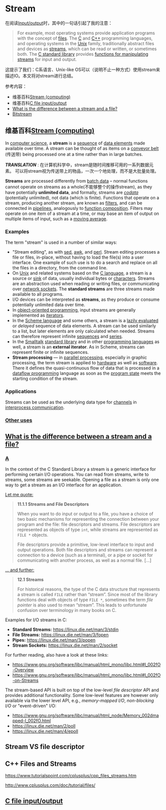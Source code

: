 # Stream

在阅读[Input/output](https://en.wikipedia.org/wiki/Input/output)时，其中的一句话引起了我的注意：

> For example, most operating systems provide application programs with the concept of [files](https://en.wikipedia.org/wiki/Computer_file). The [C](https://en.wikipedia.org/wiki/C_(programming_language)) and [C++](https://en.wikipedia.org/wiki/C%2B%2B) programming languages, and operating systems in the [Unix](https://en.wikipedia.org/wiki/Unix) family, traditionally abstract files and devices as [streams](https://en.wikipedia.org/wiki/Stream_(computing)), which can be read or written, or sometimes both. The [C standard library](https://en.wikipedia.org/wiki/C_standard_library) provides [functions for manipulating streams](https://en.wikipedia.org/wiki/C_file_input/output) for input and output.

这提示了我们：C系语言、Unix-like OS可以（说明不止一种方式）使用stream来描述IO。本文将对stream进行总结。



参考内容：

- 维基百科[Stream (computing)](https://en.wikipedia.org/wiki/Stream_(computing))
- 维基百科[C file input/output](https://en.wikipedia.org/wiki/C_file_input/output)
- [What is the difference between a stream and a file?](https://stackoverflow.com/questions/20937616/what-is-the-difference-between-a-stream-and-a-file)
- [Bitstream](https://en.wikipedia.org/wiki/Bitstream)



## 维基百科[Stream (computing)](https://en.wikipedia.org/wiki/Stream_(computing))

In [computer science](https://en.wikipedia.org/wiki/Computer_science), a **stream** is a [sequence](https://en.wikipedia.org/wiki/Sequence) of [data elements](https://en.wikipedia.org/wiki/Data_element) made available over time. A stream can be thought of as items on a [conveyor belt](https://en.wikipedia.org/wiki/Conveyor_belt) (传送带) being processed one at a time rather than in large batches.

***TRANSLATION*** : 在计算机科学中，stream是随时间推移可用的一系列数据元素。 可以将stream视为传送带上的物品，一次一个地处理，而不是大批量处理。

**Streams** are processed differently from [batch data](https://en.wikipedia.org/wiki/Batch_processing) – normal functions cannot operate on streams as a whole(不能够整个的操作stream), as they have potentially **unlimited data**, and formally, streams are [*codata*](https://en.wikipedia.org/wiki/Codata_(computer_science)) (potentially unlimited), not data (which is finite). Functions that operate on a stream, producing another stream, are known as [filters](https://en.wikipedia.org/wiki/Filter_(software)), and can be connected in [pipelines](https://en.wikipedia.org/wiki/Pipeline_(computing)), analogously to [function composition](https://en.wikipedia.org/wiki/Function_composition_(computer_science)). Filters may operate on one item of a stream at a time, or may base an item of output on multiple items of input, such as a [moving average](https://en.wikipedia.org/wiki/Moving_average).



### Examples

The term "stream" is used in a number of similar ways:

- "Stream editing", as with [sed](https://en.wikipedia.org/wiki/Sed), [awk](https://en.wikipedia.org/wiki/Awk), and [perl](https://en.wikipedia.org/wiki/Perl). Stream editing processes a file or files, in-place, without having to load the file(s) into a user interface. One example of such use is to do a search and replace on all the files in a directory, from the command line.
- On [Unix](https://en.wikipedia.org/wiki/Unix) and related systems based on the [C language](https://en.wikipedia.org/wiki/C_(programming_language)), a stream is a source or [sink](https://en.wikipedia.org/wiki/Sink_(computing)) of data, usually individual bytes or [characters](https://en.wikipedia.org/wiki/Character_(computing)). Streams are an abstraction used when reading or writing files, or communicating over [network sockets](https://en.wikipedia.org/wiki/Network_socket). The **standard streams** are three streams made available to all programs.
- I/O devices can be interpreted as **streams**, as they produce or consume potentially unlimited data over time.
- In [object-oriented programming](https://en.wikipedia.org/wiki/Object-oriented_programming), input streams are generally implemented as [iterators](https://en.wikipedia.org/wiki/Iterator).
- In the [Scheme language](https://en.wikipedia.org/wiki/Scheme_(programming_language)) and some others, a stream is a [lazily evaluated](https://en.wikipedia.org/wiki/Lazy_evaluation) or *delayed* sequence of data elements. A stream can be used similarly to a list, but later elements are only calculated when needed. Streams can therefore represent infinite [sequences](https://en.wikipedia.org/wiki/Sequence) and [series](https://en.wikipedia.org/wiki/Series_(mathematics)). 
- In the [Smalltalk](https://en.wikipedia.org/wiki/Smalltalk) [standard library](https://en.wikipedia.org/wiki/Standard_library) and in other [programming languages](https://en.wikipedia.org/wiki/Programming_language) as well, a stream is an **external iterator**. As in Scheme, streams can represent finite or infinite sequences.
- **Stream processing** — in [parallel processing](https://en.wikipedia.org/wiki/Parallel_computing), especially in graphic processing, the term stream is applied to [hardware](https://en.wikipedia.org/wiki/Computer_hardware) as well as [software](https://en.wikipedia.org/wiki/Software). There it defines the quasi-continuous flow of data that is processed in a [dataflow programming](https://en.wikipedia.org/wiki/Dataflow_programming) language as soon as the [program state](https://en.wikipedia.org/wiki/Program_state) meets the starting condition of the stream.

### Applications

Streams can be used as the underlying data type for [channels](https://en.wikipedia.org/wiki/Channel_(programming)) in [interprocess communication](https://en.wikipedia.org/wiki/Interprocess_communication).

### [Other uses](https://en.wikipedia.org/wiki/Stream_(computing)#Other_uses)



## [What is the difference between a stream and a file?](https://stackoverflow.com/questions/20937616/what-is-the-difference-between-a-stream-and-a-file)



### [A](https://stackoverflow.com/a/20937904)

In the context of the C Standard Library a stream is a generic interface for performing certain I/O operations. You can read from streams, write to streams, some streams are seekable. Opening a file as a stream is only one way to get a stream as an I/O interface for an application.

[Let me quote:](https://www.gnu.org/software/libc/manual/html_mono/libc.html#Streams-and-File-Descriptors)

> **11.1.1 Streams and File Descriptors**
>
> When you want to do input or output to a file, you have a choice of two basic mechanisms for representing the connection between your program and the file: file descriptors and streams. File descriptors are represented as objects of type `int`, while streams are represented as `FILE *` objects.
>
> File descriptors provide a primitive, low-level interface to input and output operations. Both file descriptors and streams can represent a connection to a device (such as a terminal), or a pipe or socket for communicating with another process, as well as a normal file. [...]

[... and further:](https://www.gnu.org/software/libc/manual/html_mono/libc.html#Streams)

> **12.1 Streams**
>
> For historical reasons, the type of the C data structure that represents a stream is called `FILE` rather than “stream”. Since most of the library functions deal with objects of type `FILE *`, sometimes the term *file pointer* is also used to mean “stream”. This leads to unfortunate confusion over terminology in many books on C.

Examples for I/O streams in C:

- **Standard Streams:** https://linux.die.net/man/3/stdin
- **File Streams:** https://linux.die.net/man/3/fopen
- **Pipes:** https://linux.die.net/man/3/popen
- **Stream Sockets:** https://linux.die.net/man/2/socket

For further reading, also have a look at these links:

- https://www.gnu.org/software/libc/manual/html_mono/libc.html#I_002fO-Overview
- https://www.gnu.org/software/libc/manual/html_mono/libc.html#I_002fO-on-Streams

The stream-based API is built on top of the low-level *file descriptor* API and provides additional functionality. Some low-level features are however only available via the lower level API, e.g., *memory-mapped I/O*, *non-blocking I/O* or "event-driven" I/O:

- https://www.gnu.org/software/libc/manual/html_node/Memory_002dmapped-I_002fO.html
- https://linux.die.net/man/2/poll
- https://linux.die.net/man/4/epoll



## Stream VS file descriptor



## C++ Files and Streams

https://www.tutorialspoint.com/cplusplus/cpp_files_streams.htm

http://www.cplusplus.com/doc/tutorial/files/	

## [C file input/output](https://en.wikipedia.org/wiki/C_file_input/output)